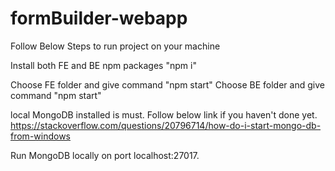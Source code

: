 # formBuilder-webapp

Follow Below Steps to run project on your machine

Install both FE and BE npm packages "npm i"

Choose FE folder and give command "npm start"
Choose BE folder and give command "npm start"

local MongoDB installed is must. 
Follow below link if you haven't done yet. 
https://stackoverflow.com/questions/20796714/how-do-i-start-mongo-db-from-windows

Run MongoDB locally on port localhost:27017.
